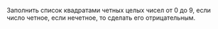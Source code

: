 Заполнить список квадратами четных целых чисел от 0 до 9, если число четное, если нечетное, то сделать его
отрицательным.
